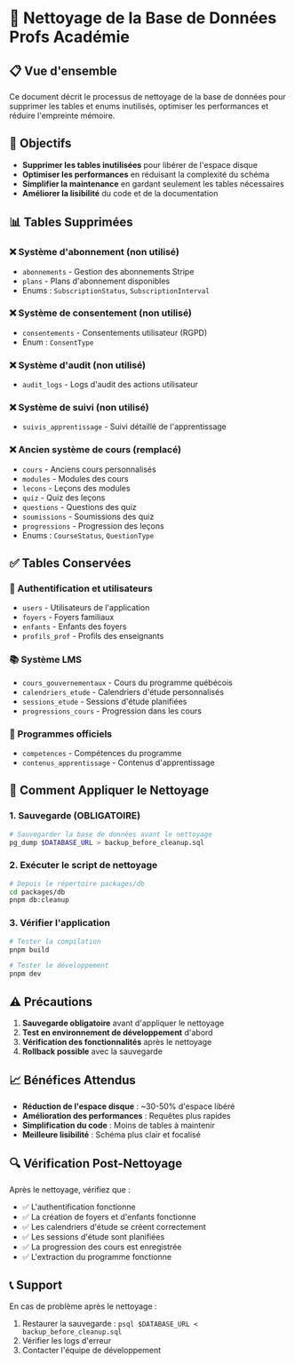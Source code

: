 # 🧹 Nettoyage de la Base de Données Profs Académie

## 📋 Vue d'ensemble

Ce document décrit le processus de nettoyage de la base de données pour supprimer les tables et enums inutilisés, optimiser les performances et réduire l'empreinte mémoire.

## 🎯 Objectifs

- **Supprimer les tables inutilisées** pour libérer de l'espace disque
- **Optimiser les performances** en réduisant la complexité du schéma
- **Simplifier la maintenance** en gardant seulement les tables nécessaires
- **Améliorer la lisibilité** du code et de la documentation

## 📊 Tables Supprimées

### ❌ Système d'abonnement (non utilisé)
- `abonnements` - Gestion des abonnements Stripe
- `plans` - Plans d'abonnement disponibles
- Enums : `SubscriptionStatus`, `SubscriptionInterval`

### ❌ Système de consentement (non utilisé)
- `consentements` - Consentements utilisateur (RGPD)
- Enum : `ConsentType`

### ❌ Système d'audit (non utilisé)
- `audit_logs` - Logs d'audit des actions utilisateur

### ❌ Système de suivi (non utilisé)
- `suivis_apprentissage` - Suivi détaillé de l'apprentissage

### ❌ Ancien système de cours (remplacé)
- `cours` - Anciens cours personnalisés
- `modules` - Modules des cours
- `lecons` - Leçons des modules
- `quiz` - Quiz des leçons
- `questions` - Questions des quiz
- `soumissions` - Soumissions des quiz
- `progressions` - Progression des leçons
- Enums : `CourseStatus`, `QuestionType`

## ✅ Tables Conservées

### 🔐 Authentification et utilisateurs
- `users` - Utilisateurs de l'application
- `foyers` - Foyers familiaux
- `enfants` - Enfants des foyers
- `profils_prof` - Profils des enseignants

### 📚 Système LMS
- `cours_gouvernementaux` - Cours du programme québécois
- `calendriers_etude` - Calendriers d'étude personnalisés
- `sessions_etude` - Sessions d'étude planifiées
- `progressions_cours` - Progression dans les cours

### 🎯 Programmes officiels
- `competences` - Compétences du programme
- `contenus_apprentissage` - Contenus d'apprentissage

## 🚀 Comment Appliquer le Nettoyage

### 1. Sauvegarde (OBLIGATOIRE)
```bash
# Sauvegarder la base de données avant le nettoyage
pg_dump $DATABASE_URL > backup_before_cleanup.sql
```

### 2. Exécuter le script de nettoyage
```bash
# Depuis le répertoire packages/db
cd packages/db
pnpm db:cleanup
```

### 3. Vérifier l'application
```bash
# Tester la compilation
pnpm build

# Tester le développement
pnpm dev
```

## ⚠️ Précautions

1. **Sauvegarde obligatoire** avant d'appliquer le nettoyage
2. **Test en environnement de développement** d'abord
3. **Vérification des fonctionnalités** après le nettoyage
4. **Rollback possible** avec la sauvegarde

## 📈 Bénéfices Attendus

- **Réduction de l'espace disque** : ~30-50% d'espace libéré
- **Amélioration des performances** : Requêtes plus rapides
- **Simplification du code** : Moins de tables à maintenir
- **Meilleure lisibilité** : Schéma plus clair et focalisé

## 🔍 Vérification Post-Nettoyage

Après le nettoyage, vérifiez que :

- ✅ L'authentification fonctionne
- ✅ La création de foyers et d'enfants fonctionne
- ✅ Les calendriers d'étude se créent correctement
- ✅ Les sessions d'étude sont planifiées
- ✅ La progression des cours est enregistrée
- ✅ L'extraction du programme fonctionne

## 📞 Support

En cas de problème après le nettoyage :
1. Restaurer la sauvegarde : `psql $DATABASE_URL < backup_before_cleanup.sql`
2. Vérifier les logs d'erreur
3. Contacter l'équipe de développement
